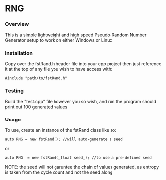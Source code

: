 # RNG

### Overview
This is a simple lightweight and high speed Pseudo-Random Number Generator setup to work on either Windows or Linux

### Installation
Copy over the fstRand.h header file into your cpp project
then just reference it at the top of any file you wish to have access with:
```
#include "path/to/fstRand.h"
```
### Testing
Build the "test.cpp" file however you so wish, and run
the program should print out 100 generated values

### Usage
To use, create an instance of the fstRand class like so:
```
auto RNG = new fstRand(); //will auto-generate a seed
```
or
```
auto RNG  = new fstRand(_float seed_); //to use a pre-defined seed
```
NOTE: the seed will not garuntee the chain of values generated, as entropy is taken from the cycle count and not the seed along
